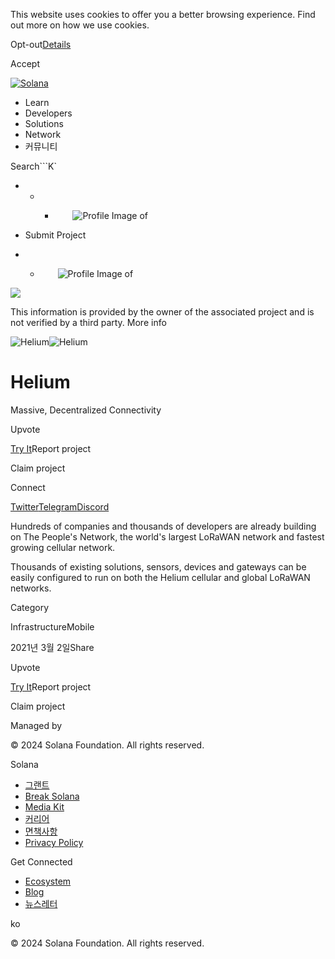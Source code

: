 This website uses cookies to offer you a better browsing experience. Find out
more on how we use cookies.

Opt-out[Details](/ko/privacy-policy#collection-of-information)

Accept

[![Solana](/_next/static/media/logotype.e4df684f.svg)](/ko)

  * Learn
  * Developers
  * Solutions
  * Network
  * 커뮤니티

Search```K`

  *   *   * ![](data:image/svg+xml,%3csvg%20xmlns=%27http://www.w3.org/2000/svg%27%20version=%271.1%27%20width=%2728%27%20height=%2728%27/%3e)![Profile Image of ](/_next/static/media/ecosystem_user.7ebb52fa.svg)

  * Submit Project
  *   * ![](data:image/svg+xml,%3csvg%20xmlns=%27http://www.w3.org/2000/svg%27%20version=%271.1%27%20width=%2728%27%20height=%2728%27/%3e)![Profile Image of ](/_next/static/media/ecosystem_user.7ebb52fa.svg)

![](/_next/image?url=%2F_next%2Fstatic%2Fmedia%2Fhero.631479cd.png&w=3840&q=75)

This information is provided by the owner of the associated project and is not
verified by a third party. More info

![Helium](/_next/image?url=%2Fapi%2Fprojectimg%2Fckwgwh6tk28638eysxa5j0n862%3Ftype%3DLOGO&w=3840&q=75)![Helium](/_next/image?url=%2Fapi%2Fprojectimg%2Fckwgwh6tk28638eysxa5j0n862%3Ftype%3DLOGO&w=3840&q=75)

# Helium

Massive, Decentralized Connectivity

Upvote

[Try It](https://www.helium.com/)Report project

Claim project

Connect

[Twitter](https://twitter.com/helium)[Telegram](https://t.me/helium_network)[Discord](https://discord.com/invite/helium)

Hundreds of companies and thousands of developers are already building on The
People's Network, the world's largest LoRaWAN network and fastest growing
cellular network.

Thousands of existing solutions, sensors, devices and gateways can be easily
configured to run on both the Helium cellular and global LoRaWAN networks.

Category

InfrastructureMobile

2021년 3월 2일Share

Upvote

[Try It](https://www.helium.com/)Report project

Claim project

Managed by

[](/ko)

[](/youtube)[](/twitter)[](/discord)[](/reddit)[](/github)[](/telegram)

© 2024 Solana Foundation. All rights reserved.

Solana

  * [그랜트](https://solana.org/grants)
  * [Break Solana](https://break.solana.com/)
  * [Media Kit](/ko/branding)
  * [커리어](https://jobs.solana.com/)
  * [면책사항](/ko/tos)
  * [Privacy Policy](/ko/privacy-policy)

Get Connected

  * [Ecosystem](/ko/ecosystem)
  * [Blog](/ko/news)
  * [뉴스레터](/ko/newsletter)

ko

© 2024 Solana Foundation. All rights reserved.

